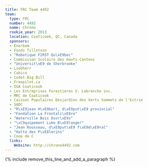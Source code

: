 ```yaml
---
title: FRC Team 4492
team:
  type: FRC
  number: 4492
  name: Chrono
  rookie_year: 2013
  location: Coaticook, QC, Canada
  sponsors:
  - Enerkem
  - Fonds Tillotson
  - "Robotique FIRST Qu\xE9bec"
  - Commission Scolaire des Hauts-Cantons
  - "Universit\xE9 de Sherbrooke"
  - Liebherr
  - Cabico
  - Codet-Big Bill
  - Freepilot.ca
  - IGA Coaticook
  - Les Entreprises Forestieres V. Labranche inc.
  - MRC de Coaticook
  - Caisses Populaires Desjardins des Verts Sommets de l'Estrie
  - SADC
  - "R\xE9jean H\xE9bert, d\xE9put\xE9 provincial"
  - "Fondation La Frontali\xE8re"
  - "Waterville Bois Ouvr\xE9s"
  - "\xC9quipement Luke B\xE9langer"
  - "Jean Rousseau, d\xE9put\xE9 f\xE9d\xE9ral"
  - "Halte des P\xE8lerins"
  - Coop de C
  links:
    Website: http://chrono4492.com
---
```


{% include remove_this_line_and_add_a_paragraph %}